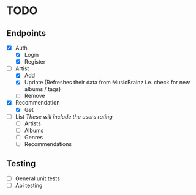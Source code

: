 # TODO

## Endpoints

- [x] Auth
  - [x] Login
  - [x] Register
- [ ] Artist
  - [x] Add
  - [x] Update (Refreshes their data from MusicBrainz i.e. check for new albums / tags)
  - [ ] Remove
- [x] Recommendation
  - [x] Get
- [ ] List
  *These will include the users rating*
  - [ ] Artists
  - [ ] Albums
  - [ ] Genres
  - [ ] Recommendations

## Testing

- [ ] General unit tests
- [ ] Api testing

